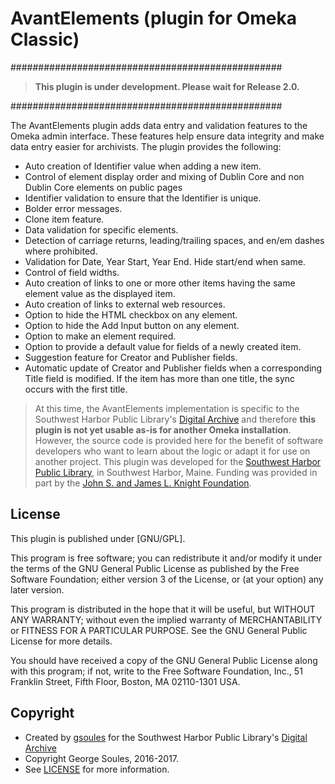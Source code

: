 # AvantElements (plugin for Omeka Classic)

#################################################

> **This plugin is under development. Please wait for Release 2.0.**

#################################################

The AvantElements plugin adds data entry and validation features to the Omeka admin interface. These features help ensure data integrity and make data entry easier for archivists. The plugin provides the following:

* Auto creation of Identifier value when adding a new item.
* Control of element display order and mixing of Dublin Core and non Dublin Core elements on public pages
* Identifier validation to ensure that the Identifier is unique.
* Bolder error messages.
* Clone item feature.
* Data validation for specific elements.
* Detection of carriage returns, leading/trailing spaces, and en/em dashes where prohibited.
* Validation for Date, Year Start, Year End. Hide start/end when same.
* Control of field widths.
* Auto creation of links to one or more other items having the same element value as the displayed item.
* Auto creation of links to external web resources.
* Option to hide the HTML checkbox on any element.
* Option to hide the Add Input button on any element.
* Option to make an element required.
* Option to provide a default value for fields of a newly created item.
* Suggestion feature for Creator and Publisher fields.
* Automatic update of Creator and Publisher fields when a corresponding Title field is modified.
If the item has more than one title, the sync occurs with the first title.


 > At this time, the AvantElements implementation is specific to the Southwest Harbor Public Library's [Digital Archive](http://swhplibrary.net/archive) and therefore **this plugin is not yet usable as-is for another Omeka installation**. However, the source code is provided here for the benefit of software developers who want to learn about the logic or adapt it for use on another project. 
This plugin was developed for the [Southwest Harbor Public Library](http://www.swhplibrary.org/), in Southwest Harbor, Maine. Funding was provided in part by the [John S. and James L. Knight Foundation](https://knightfoundation.org/).

##  License

This plugin is published under [GNU/GPL].

This program is free software; you can redistribute it and/or modify it under
the terms of the GNU General Public License as published by the Free Software
Foundation; either version 3 of the License, or (at your option) any later
version.

This program is distributed in the hope that it will be useful, but WITHOUT
ANY WARRANTY; without even the implied warranty of MERCHANTABILITY or FITNESS
FOR A PARTICULAR PURPOSE. See the GNU General Public License for more
details.

You should have received a copy of the GNU General Public License along with
this program; if not, write to the Free Software Foundation, Inc.,
51 Franklin Street, Fifth Floor, Boston, MA 02110-1301 USA.

Copyright
---------

* Created by [gsoules](https://github.com/gsoules) for the Southwest Harbor Public Library's [Digital Archive](http://swhplibrary.net/archive)
* Copyright George Soules, 2016-2017.
* See [LICENSE](https://github.com/gsoules/AvantRelationships/blob/master/LICENSE) for more information.

